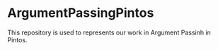 # ArgumentPassingPintos
This repository is used to represents our work in Argument Passinh in Pintos.
